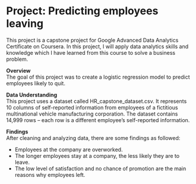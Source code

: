 # Project: Predicting employees leaving
This project is a capstone project for Google Advanced Data Analytics Certificate on Coursera. In this project, I will apply data analytics skills and knowledge which I have learned from this course to solve a business problem.

**Overview**  
The goal of this project was to create a logistic regression model to predict employees likely to quit.

**Data Understanding**  
This project uses a dataset called HR_capstone_dataset.csv. It represents 10 columns of self-reported information from employees of a fictitious multinational vehicle manufacturing corporation. The dataset contains 14,999 rows – each row is a different employee’s self-reported information. 

**Findings**  
After cleaning and analyzing data, there are some findings as followed:
- Employees at the company are overworked.
- The longer employees stay at a company, the less likely they are to leave.
- The low level of satisfaction and no chance of promotion are the main reasons why employees left.
